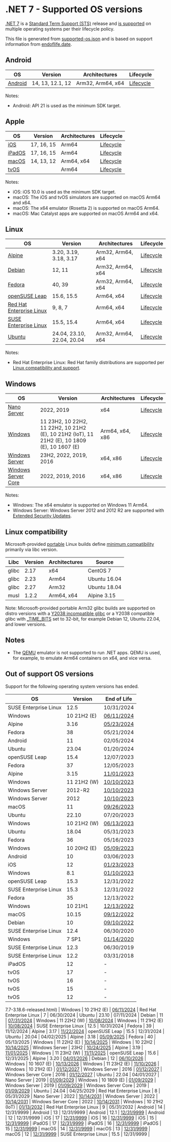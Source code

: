 # .NET 7 - Supported OS versions

[.NET 7](README.md) is a [Standard Term Support (STS)](../../release-policies.md) release and [is supported](../../support.md) on multiple operating systems per their lifecycle policy.

This file is generated from [supported-os.json](supported-os.json) and is based on support information from [endoflife.date](https://endoflife.date/).

## Android

OS                              | Version                      | Architectures      | Lifecycle          |
--------------------------------|------------------------------|--------------------|--------------------|
[Android][0]                    | 14, 13, 12.1, 12             | Arm32, Arm64, x64  | [Lifecycle][1]     |

Notes:

* Android: API 21 is used as the minimum SDK target.

[0]: https://www.android.com/
[1]: https://support.google.com/android

## Apple

OS                              | Version                      | Architectures      | Lifecycle          |
--------------------------------|------------------------------|--------------------|--------------------|
[iOS][2]                        | 17, 16, 15                   | Arm64              | [Lifecycle][3]     |
[iPadOS][4]                     | 17, 16, 15                   | Arm64              | [Lifecycle][5]     |
[macOS][6]                      | 14, 13, 12                   | Arm64, x64         | [Lifecycle][7]     |
[tvOS][8]                       |                              | Arm64              | [Lifecycle][9]     |

Notes:

* iOS: iOS 10.0 is used as the minimum SDK target.
* macOS: The iOS and tvOS simulators are supported on macOS Arm64 and x64.
* macOS: The x64 emulator (Rosetta 2) is supported on macOS Arm64.
* macOS: Mac Catalyst apps are supported on macOS Arm64 and x64.

[2]: https://developer.apple.com/ios/
[3]: https://support.apple.com/ios/
[4]: https://developer.apple.com/ipados/
[5]: https://support.apple.com/ipados/
[6]: https://developer.apple.com/macos/
[7]: https://support.apple.com/macos/
[8]: https://developer.apple.com/tvos/
[9]: https://support.apple.com/apple-tv/

## Linux

OS                              | Version                      | Architectures      | Lifecycle          |
--------------------------------|------------------------------|--------------------|--------------------|
[Alpine][10]                    | 3.20, 3.19, 3.18, 3.17       | Arm32, Arm64, x64  | [Lifecycle][11]    |
[Debian][12]                    | 12, 11                       | Arm32, Arm64, x64  | [Lifecycle][13]    |
[Fedora][14]                    | 40, 39                       | Arm32, Arm64, x64  | [Lifecycle][15]    |
[openSUSE Leap][16]             | 15.6, 15.5                   | Arm64, x64         | [Lifecycle][17]    |
[Red Hat Enterprise Linux][18]  | 9, 8, 7                      | Arm64, x64         | [Lifecycle][19]    |
[SUSE Enterprise Linux][20]     | 15.5, 15.4                   | Arm64, x64         | [Lifecycle][21]    |
[Ubuntu][22]                    | 24.04, 23.10, 22.04, 20.04   | Arm32, Arm64, x64  | [Lifecycle][23]    |

Notes:

* Red Hat Enterprise Linux: Red Hat family distributions are supported per [Linux compatibility and support](../../linux-support.md).

[10]: https://alpinelinux.org/
[11]: https://alpinelinux.org/releases/
[12]: https://www.debian.org/
[13]: https://wiki.debian.org/DebianReleases
[14]: https://fedoraproject.org/
[15]: https://fedoraproject.org/wiki/End_of_life
[16]: https://www.opensuse.org/
[17]: https://en.opensuse.org/Lifetime
[18]: https://access.redhat.com/
[19]: https://access.redhat.com/support/policy/updates/errata/
[20]: https://www.suse.com/
[21]: https://www.suse.com/lifecycle/
[22]: https://ubuntu.com/
[23]: https://wiki.ubuntu.com/Releases

## Windows

OS                              | Version                      | Architectures      | Lifecycle          |
--------------------------------|------------------------------|--------------------|--------------------|
[Nano Server][24]               | 2022, 2019                   | x64                | [Lifecycle][25]    |
[Windows][26]                   | 11 23H2, 10 22H2, 11 22H2, 10 21H2 (E), 10 21H2 (IoT), 11 21H2 (E), 10 1809 (E), 10 1607 (E) | Arm64, x64, x86    | [Lifecycle][27]    |
[Windows Server][28]            | 23H2, 2022, 2019, 2016       | x64, x86           | [Lifecycle][29]    |
[Windows Server Core][30]       | 2022, 2019, 2016             | x64, x86           | [Lifecycle][31]    |

Notes:

* Windows: The x64 emulator is supported on Windows 11 Arm64.
* Windows Server: Windows Server 2012 and 2012 R2 are supported with [Extended Security Updates](https://learn.microsoft.com/windows-server/get-started/extended-security-updates-overview).

[24]: https://learn.microsoft.com/virtualization/windowscontainers/manage-containers/container-base-images
[25]: https://learn.microsoft.com/windows-server/get-started/windows-server-release-info
[26]: https://www.microsoft.com/windows/
[27]: https://support.microsoft.com/help/13853/windows-lifecycle-fact-sheet
[28]: https://www.microsoft.com/windows-server
[29]: https://learn.microsoft.com/windows-server/get-started/windows-server-release-info
[30]: https://learn.microsoft.com/virtualization/windowscontainers/manage-containers/container-base-images
[31]: https://learn.microsoft.com/windows-server/get-started/windows-server-release-info

## Linux compatibility

Microsoft-provided [portable](../../linux-support.md) Linux builds define [minimum compatibility](/linux-support.md) primarily via libc version.

Libc                     | Version  | Architectures      | Source             |
-------------------------|----------|--------------------|--------------------|
glibc                    | 2.17     | x64                | CentOS 7           |
glibc                    | 2.23     | Arm64              | Ubuntu 16.04       |
glibc                    | 2.27     | Arm32              | Ubuntu 18.04       |
musl                     | 1.2.2    | Arm64, x64         | Alpine 3.15        |

Note: Microsoft-provided portable Arm32 glibc builds are supported on distro versions with a [Y2038 incompatible glibc](https://github.com/dotnet/core/discussions/9285) or a Y2038 compatible glibc with [_TIME_BITS](https://www.gnu.org/software/libc/manual/html_node/Feature-Test-Macros.html) set to 32-bit, for example Debian 12, Ubuntu 22.04, and lower versions.

## Notes

* The [QEMU](https://www.qemu.org/) emulator is not supported to run .NET apps. QEMU is used, for example, to emulate Arm64 containers on x64, and vice versa.

## Out of support OS versions

Support for the following operating system versions has ended.

OS                              | Version                      | End of Life        |
--------------------------------|------------------------------|--------------------|
SUSE Enterprise Linux           | 12.5                         | 10/31/2024         |
Windows                         | 10 21H2 (E)                  | [06/11/2024](https://learn.microsoft.com/lifecycle/products/windows-10-enterprise-and-education) |
Alpine                          | 3.16                         | [05/23/2024](https://alpinelinux.org/posts/Alpine-3.16.9-3.17.7-3.18.6-released.html) |
Fedora                          | 38                           | 05/21/2024         |
Android                         | 11                           | 02/05/2024         |
Ubuntu                          | 23.04                        | 01/20/2024         |
openSUSE Leap                   | 15.4                         | 12/07/2023         |
Fedora                          | 37                           | 12/05/2023         |
Alpine                          | 3.15                         | [11/01/2023](https://alpinelinux.org/posts/Alpine-3.15.10-3.16.7-3.17.5-3.18.3-released.html) |
Windows                         | 11 21H2 (W)                  | [10/10/2023](https://learn.microsoft.com/windows/release-health/windows11-release-information) |
Windows Server                  | 2012-R2                      | [10/10/2023](https://learn.microsoft.com/lifecycle/products/windows-server-2012-r2) |
Windows Server                  | 2012                         | [10/10/2023](https://learn.microsoft.com/lifecycle/products/windows-server-2012) |
macOS                           | 11                           | [09/26/2023](https://support.apple.com/HT211896) |
Ubuntu                          | 22.10                        | 07/20/2023         |
Windows                         | 10 21H2 (W)                  | [06/13/2023](https://learn.microsoft.com/windows/release-health/release-information) |
Ubuntu                          | 18.04                        | 05/31/2023         |
Fedora                          | 36                           | 05/16/2023         |
Windows                         | 10 20H2 (E)                  | [05/09/2023](https://learn.microsoft.com/windows/release-health/status-windows-10-20h2) |
Android                         | 10                           | 03/06/2023         |
iOS                             | 12                           | [01/23/2023](https://support.apple.com/HT209084) |
Windows                         | 8.1                          | [01/10/2023](https://learn.microsoft.com/lifecycle/products/windows-81) |
openSUSE Leap                   | 15.3                         | 12/31/2022         |
SUSE Enterprise Linux           | 15.3                         | 12/31/2022         |
Fedora                          | 35                           | 12/13/2022         |
Windows                         | 10 21H1                      | [12/13/2022](https://learn.microsoft.com/windows/release-health/status-windows-10-21h1) |
macOS                           | 10.15                        | [09/12/2022](https://support.apple.com/HT210642) |
Debian                          | 10                           | [09/10/2022](https://www.debian.org/News/2022/20220910) |
SUSE Enterprise Linux           | 12.4                         | 06/30/2020         |
Windows                         | 7 SP1                        | [01/14/2020](https://learn.microsoft.com/lifecycle/products/windows-7) |
SUSE Enterprise Linux           | 12.3                         | 06/30/2019         |
SUSE Enterprise Linux           | 12.2                         | 03/31/2018         |
iPadOS                          | 12                           | -                  |
tvOS                            | 17                           | -                  |
tvOS                            | 16                           | -                  |
tvOS                            | 15                           | -                  |
tvOS                            | 12                           | -                  |

7.7-3.18.6-released.html) |
Windows                         | 10 21H2 (E)                  | [06/11/2024](https://learn.microsoft.com/lifecycle/products/windows-10-enterprise-and-education) |
Red Hat Enterprise Linux        | 7                            | 06/30/2024         |
Ubuntu                          | 23.10                        | 07/11/2024         |
Debian                          | 11                           | [07/31/2024](https://www.debian.org/News/2024/2024021002) |
Windows                         | 11 22H2 (W)                  | [10/08/2024](https://learn.microsoft.com/windows/release-health/windows11-release-information) |
Windows                         | 11 21H2 (E)                  | [10/08/2024](https://learn.microsoft.com/windows/release-health/windows11-release-information) |
SUSE Enterprise Linux           | 12.5                         | 10/31/2024         |
Fedora                          | 39                           | 11/12/2024         |
Alpine                          | 3.17                         | [11/22/2024](https://alpinelinux.org/posts/Alpine-3.16.9-3.17.7-3.18.6-released.html) |
openSUSE Leap                   | 15.5                         | 12/31/2024         |
Ubuntu                          | 20.04                        | 04/02/2025         |
Alpine                          | 3.18                         | [05/09/2025](https://alpinelinux.org/posts/Alpine-3.16.9-3.17.7-3.18.6-released.html) |
Fedora                          | 40                           | 05/13/2025         |
Windows                         | 11 22H2 (E)                  | [10/14/2025](https://learn.microsoft.com/windows/release-health/windows11-release-information) |
Windows                         | 10 22H2                      | [10/14/2025](https://learn.microsoft.com/windows/release-health/release-information) |
Windows Server                  | 23H2                         | [10/24/2025](https://learn.microsoft.com/lifecycle/products/windows-server-annual-channel) |
Alpine                          | 3.19                         | [11/01/2025](https://alpinelinux.org/posts/Alpine-3.19.1-released.html) |
Windows                         | 11 23H2 (W)                  | [11/11/2025](https://learn.microsoft.com/windows/release-health/windows11-release-information) |
openSUSE Leap                   | 15.6                         | 12/31/2025         |
Alpine                          | 3.20                         | [04/01/2026](https://alpinelinux.org/posts/Alpine-3.20.0-released.html) |
Debian                          | 12                           | [06/10/2026](https://www.debian.org/News/2024/20240210) |
Windows                         | 10 1607 (E)                  | [10/13/2026](https://learn.microsoft.com/windows/release-health/supported-versions-windows-client#enterprise-and-iot-enterprise-ltsbltsc-editions) |
Windows                         | 11 23H2 (E)                  | [11/10/2026](https://learn.microsoft.com/windows/release-health/windows11-release-information) |
Windows                         | 10 21H2 (E)                  | [01/12/2027](https://learn.microsoft.com/windows/release-health/release-information#enterprise-and-iot-enterprise-ltsbltsc-editions) |
Windows Server                  | 2016                         | [01/12/2027](https://learn.microsoft.com/windows/release-health/windows-server-release-info) |
Windows Server Core             | 2016                         | [01/12/2027](https://learn.microsoft.com/virtualization/windowscontainers/deploy-containers/base-image-lifecycle) |
Ubuntu                          | 22.04                        | 04/01/2027         |
Nano Server                     | 2019                         | [01/09/2029](https://learn.microsoft.com/windows/release-health/windows-server-release-info) |
Windows                         | 10 1809 (E)                  | [01/09/2029](https://learn.microsoft.com/windows/release-health/supported-versions-windows-client#enterprise-and-iot-enterprise-ltsbltsc-editions) |
Windows Server                  | 2019                         | [01/09/2029](https://learn.microsoft.com/windows/release-health/windows-server-release-info) |
Windows Server Core             | 2019                         | [01/09/2029](https://learn.microsoft.com/windows/release-health/windows-server-release-info) |
Ubuntu                          | 24.04                        | 04/25/2029         |
Red Hat Enterprise Linux        | 8                            | 05/31/2029         |
Nano Server                     | 2022                         | [10/14/2031](https://learn.microsoft.com/windows/release-health/windows-server-release-info) |
Windows Server                  | 2022                         | [10/14/2031](https://learn.microsoft.com/windows/release-health/windows-server-release-info) |
Windows Server Core             | 2022                         | [10/14/2031](https://learn.microsoft.com/windows/release-health/windows-server-release-info) |
Windows                         | 10 21H2 (IoT)                | [01/13/2032](https://learn.microsoft.com/windows/release-health/release-information#enterprise-and-iot-enterprise-ltsbltsc-editions) |
Red Hat Enterprise Linux        | 9                            | 05/31/2032         |
Android                         | 14                           | 12/31/9999         |
Android                         | 13                           | 12/31/9999         |
Android                         | 12.1                         | [12/31/9999](https://developer.android.com/about/versions/12/12L) |
Android                         | 12                           | 12/31/9999         |
iOS                             | 17                           | [12/31/9999](https://developer.apple.com/documentation/ios-ipados-release-notes/ios-ipados-17-release-notes) |
iOS                             | 16                           | [12/31/9999](https://support.apple.com/HT213407) |
iOS                             | 15                           | [12/31/9999](https://support.apple.com/HT212788) |
iPadOS                          | 17                           | [12/31/9999](https://developer.apple.com/documentation/ios-ipados-release-notes/ios-ipados-17-release-notes) |
iPadOS                          | 16                           | [12/31/9999](https://developer.apple.com/documentation/ios-ipados-release-notes/ipados-16-release-notes) |
iPadOS                          | 15                           | [12/31/9999](https://developer.apple.com/documentation/ios-ipados-release-notes/ios-ipados-15-release-notes) |
macOS                           | 14                           | [12/31/9999](https://support.apple.com/HT213895) |
macOS                           | 13                           | [12/31/9999](https://support.apple.com/HT213268) |
macOS                           | 12                           | [12/31/9999](https://support.apple.com/HT212585) |
SUSE Enterprise Linux           | 15.5                         | 12/31/9999         |
